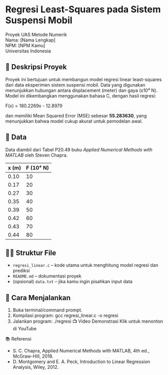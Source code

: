 # Regresi Least-Squares pada Sistem Suspensi Mobil

Proyek UAS Metode Numerik  
Nama: [Nama Lengkap]  
NPM: [NPM Kamu]  
Universitas Indonesia

## 📌 Deskripsi Proyek
Proyek ini bertujuan untuk membangun model regresi linear least-squares dari data eksperimen sistem suspensi mobil. Data yang digunakan menunjukkan hubungan antara displacement (meter) dan gaya (x10⁴ N). Model ini dikembangkan menggunakan bahasa C, dengan hasil regresi:

F(x) = 180.2269x - 12.8979

dan memiliki Mean Squared Error (MSE) sebesar **55.283630**, yang menunjukkan bahwa model cukup akurat untuk pemodelan awal.

## 🧮 Data
Data diambil dari Tabel P20.49 buku *Applied Numerical Methods with MATLAB* oleh Steven Chapra.

| x (m) | F (10⁴ N) |
|-------|-----------|
| 0.10  | 10        |
| 0.17  | 20        |
| 0.27  | 30        |
| 0.35  | 40        |
| 0.39  | 50        |
| 0.42  | 60        |
| 0.43  | 70        |
| 0.44  | 80        |

## 🧑‍💻 Struktur File
- `regresi_linear.c` – kode utama untuk menghitung model regresi dan prediksi
- `README.md` – dokumentasi proyek
- (opsional) `data.txt` – jika kamu ingin pisahkan input data

## 🚀 Cara Menjalankan
1. Buka terminal/command prompt.
2. Kompilasi program:
   gcc regresi_linear.c -o regresi
3. Jalankan program:
   ./regresi
📺 Video Demonstrasi
Klik untuk menonton di YouTube

📚 Referensi
- S. C. Chapra, Applied Numerical Methods with MATLAB, 4th ed., McGraw-Hill, 2018.
- D. Montgomery and E. A. Peck, Introduction to Linear Regression Analysis, Wiley, 2012.




